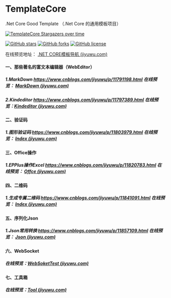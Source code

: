 # TemplateCore
.Net Core Good Template （.Net Core 的通用模板项目）   

[![TemplateCore Stargazers over time](https://starchart.cc/jiyuwu/TemplateCore.svg)](https://starchart.cc/jiyuwu/TemplateCore)


[![GitHub stars](https://img.shields.io/github/stars/jiyuwu/TemplateCore)](https://github.com/jiyuwu/TemplateCore/stargazers)
[![GitHub forks](https://img.shields.io/github/forks/jiyuwu/TemplateCore)](https://github.com/jiyuwu/TemplateCore/network)
[![GitHub license](https://img.shields.io/github/license/jiyuwu/TemplateCore)](https://github.com/jiyuwu/TemplateCore/master/LICENSE)

在线预览地址： [.NET CORE模板导航 (jiyuwu.com)](https://templatecore.jiyuwu.com/)

#### 一、那些著名的富文本编辑器（WebEditor）
##### 1.MarkDown                        https://www.cnblogs.com/jiyuwu/p/11791198.html    在线预览： [MarkDown (jiyuwu.com)](https://templatecore.jiyuwu.com/Editor/MarkDown)
##### 2.Kindeditor                      https://www.cnblogs.com/jiyuwu/p/11797389.html    在线预览：[Kindeditor (jiyuwu.com)](https://templatecore.jiyuwu.com/Editor/Kindeditor)
#### 二、验证码
##### 1.图形验证码                     https://www.cnblogs.com/jiyuwu/p/11803979.html    在线预览： [Index (jiyuwu.com)](https://templatecore.jiyuwu.com/Verify/Index)
#### 三、Office操作
##### 1.EPPlus操作Excel                https://www.cnblogs.com/jiyuwu/p/11820783.html    在线预览： [Offce (jiyuwu.com)](https://templatecore.jiyuwu.com/Office/Index)
#### 四、二维码
##### 1.生成专属二维码                https://www.cnblogs.com/jiyuwu/p/11841091.html     在线预览： [Index (jiyuwu.com)](https://templatecore.jiyuwu.com/QRCode/Index)
#### 五、序列化Json
##### 1.Json常用转换                  https://www.cnblogs.com/jiyuwu/p/11857109.html     在线预览： [Json (jiyuwu.com)](https://templatecore.jiyuwu.com/Home/Json)

#### 六、WebSocket

##### 在线预览：[WebSoketTest (jiyuwu.com)](https://templatecore.jiyuwu.com/Home/WebSoketTest)

#### 七、工具箱

##### 在线预览：[Tool (jiyuwu.com)](https://templatecore.jiyuwu.com/Tool/Index)

